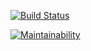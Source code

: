 [![Build Status](https://travis-ci.org/HabibSentongo/bootcamp.svg?branch=develop)](https://travis-ci.org/HabibSentongo/bootcamp)

[![Maintainability](https://api.codeclimate.com/v1/badges/3d47d5a7e5b9deebf467/maintainability)](https://codeclimate.com/github/HabibSentongo/bootcamp/maintainability)